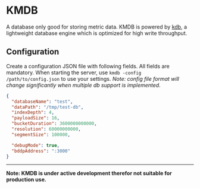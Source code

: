 # KMDB
A database only good for storing metric data. KMDB is powered by [kdb](https://github.com/meteorhacks/kdb), a lightweight database engine which is optimized for high write throughput.


## Configuration

Create a configuration JSON file with following fields. All fields are mandatory. When starting the server, use `kmdb -config /path/to/config.json` to use your settings. *Note: config file format will change significantly when multiple db support is implemented.*

```json
{
  "databaseName": "test",
  "dataPath": "/tmp/test-db",
  "indexDepth": 4,
  "payloadSize": 16,
  "bucketDuration": 3600000000000,
  "resolution": 60000000000,
  "segmentSize": 100000,

  "debugMode": true,
  "bddpAddress": ":3000"
}
```

***

**Note: KMDB is under active development therefor not suitable for production use.**
